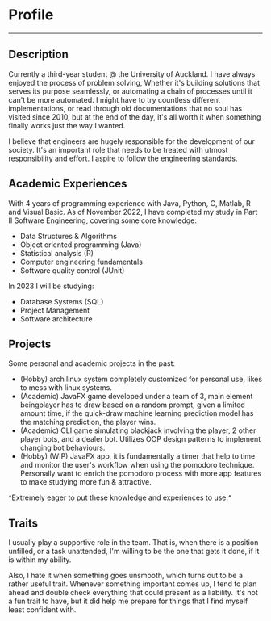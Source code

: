 # Profile
***
## Description
Currently a third-year student @ the University of Auckland. I have always enjoyed the process of problem solving, Whether it's building solutions that serves its purpose seamlessly, or automating a chain of processes until it can't be more automated. I might have to try countless different implementations, or read through old documentations that no soul has visited since 2010, but at the end of the day, it's all worth it when something finally works just the way I wanted.

I believe that engineers are hugely responsible for the development of our society. It's an important role that needs to be treated with utmost responsibility and effort. I aspire to follow the engineering standards.

## Academic Experiences
With 4 years of programming experience with Java, Python, C, Matlab, R and Visual Basic. As of November 2022, I have completed my study in Part II Software Engineering, covering some core knowledge:
- Data Structures & Algorithms
- Object oriented programming (Java)
- Statistical analysis (R)
- Computer engineering fundamentals
- Software quality control (JUnit)

In 2023 I will be studying:
- Database Systems (SQL)
- Project Management
- Software architecture

## Projects
Some personal and academic projects in the past:
- (Hobby) arch linux system completely customized for personal use, likes to mess with linux systems.
- (Academic) JavaFX game developed under a team of 3, main element beingplayer has to draw based on a random prompt, given a limited amount time, if the quick-draw machine learning prediction model has the matching prediction, the player wins. 
- (Academic) CLI game simulating blackjack involving the player, 2 other player bots, and a dealer bot. Utilizes OOP design patterns to implement changing bot behaviours.
- (Hobby) (WIP) JavaFX app, it is fundamentally a timer that help to time and monitor the user's workflow when using the pomodoro technique. Personally want to enrich the pomodoro process with more app features to make studying more fun & attractive.

^Extremely eager to put these knowledge and experiences to use.^

## Traits
I usually play a supportive role in the team. That is, when there is a position unfilled, or a task unattended, I'm willing to be the one that gets it done, if it is within my ability.

Also, I hate it when something goes unsmooth, which turns out to be a rather useful trait. Whenever something important comes up, I tend to plan ahead and double check everything that could present as a liability. It's not a fun trait to have, but it did help me prepare for things that I find myself least confident with.

<!---
calebWei/calebWei is a ✨ special ✨ repository because its `README.md` (this file) appears on your GitHub profile.
You can click the Preview link to take a look at your changes.
--->
